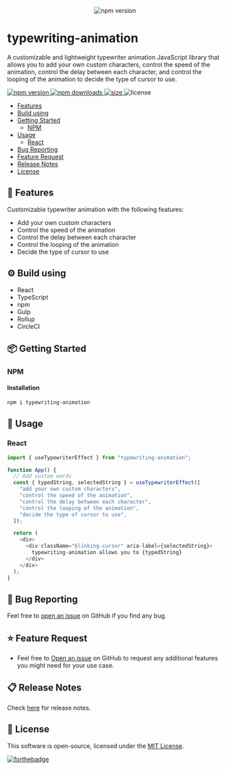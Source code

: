 <p align="center">
  <img src="https://user-images.githubusercontent.com/64153988/164770549-f0f5d765-c765-4251-b111-b938212ef7a4.gif" alt="npm version" />
</p>

# typewriting-animation

A customizable and lightweight typewriter animation JavaScript library that allows you to add your own custom characters, control the speed of the animation, control the delay between each character, and control the looping of the animation to decide the type of cursor to use.

<p>
  <a href="https://www.npmjs.com/package/typewriting-animation">
    <img src="https://img.shields.io/npm/v/typewriting-animation?style=flat-square" alt="npm version" />
  </a>
  <a href="https://www.npmjs.com/package/typewriting-animation">
    <img src="https://img.shields.io/npm/dw/typewriting-animation?style=flat-square" alt="npm downloads" />
  </a>
  <a href="https://www.npmjs.com/package/typewriting-animation">
    <img src="https://img.shields.io/bundlephobia/min/typewriting-animation?style=flat-square" alt="size" />
  </a>
    <img src="https://img.shields.io/npm/l/typewriting-animation?style=flat-square" alt="license" />
</p>

- [Features](#features)
- [Build using](#build-using)
- [Getting Started](#getting-started)
  - [NPM](#npm)
- [Usage](#usage)
  - [React](#usage-react)
- [Bug Reporting](#bug-reporting)
- [Feature Request](#feature-request)
- [Release Notes](#release-notes)
- [License](#license)

<a id="features"></a>

## 🚀 Features

Customizable typewriter animation with the following features:

- Add your own custom characters
- Control the speed of the animation
- Control the delay between each character
- Control the looping of the animation
- Decide the type of cursor to use

<a id="build-using"></a>

## ⚙️ Build using

- React
- TypeScript
- npm
- Gulp
- Rollup
- CircleCI

<a id="getting-started"></a>

## 📦 Getting Started

<a id="npm"></a>

### NPM

#### Installation

```bash
npm i typewriting-animation
```

<a id="usage"></a>

## 🔨 Usage

<a id="usage-react"></a>

### React

```javascript
import { useTypewriterEffect } from "typewriting-animation";

function App() {
  // Add custom words
  const { typedString, selectedString } = useTypewriterEffect([
    "add your own custom characters",
    "control the speed of the animation",
    "control the delay between each character",
    "control the looping of the animation",
    "decide the type of cursor to use",
  ]);

  return (
    <div>
      <div className="blinking-cursor" aria-label={selectedString}>
        typewriting-animation allows you to {typedString}
      </div>
    </div>
  );
}
```

<!-- [Example](https://codesandbox.io/s/) -->

<a id="bug-reporting"></a>

## 🐛 Bug Reporting

Feel free to [open an issue](https://github.com/Harshal0902/typewriting-animation/issues) on GitHub if you find any bug.

<a id="feature-request"></a>

## ⭐ Feature Request

- Feel free to [Open an issue](https://github.com/Harshal0902/typewriting-animation/issues) on GitHub to request any additional features you might need for your use case.

<a id="release-notes"></a>

## 📋 Release Notes

Check [here](https://github.com/Harshal0902/typewriting-animation/releases) for release notes.

<a id="license"></a>

## 📜 License

This software is open-source, licensed under the [MIT License](https://github.com/Harshal0902/typewriting-animation/blob/main/LICENSE).

[![forthebadge](https://forthebadge.com/images/badges/built-with-love.svg)](https://github.com/Harshal0902)

